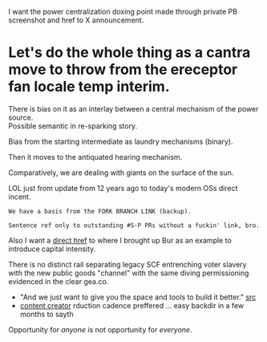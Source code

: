 I want the power centralization doxing point made through private PB screenshot and href to X announcement.

# Let's do the whole thing as a cantra move to throw from the ereceptor fan locale temp interim.

There is bias on it as an interlay between a central mechanism of the power source.  
Possible semantic in re-sparking story.

Bias from the starting intermediate as laundry mechanisms (binary).

Then it moves to the antiquated hearing mechanism.

Comparatively, we are dealing with giants on the surface of the sun.

LOL just from update from 12 years ago to today's modern OSs direct incent.

~~~wAm  
We have a basis from the FORK BRANCH LINK (backup).  

Sentence ref only to outstanding #S-P PRs without a fuckin' link, bro.
~~~

Also I want a [direct href](https://discord.com/channels/897514728459468821/1144254446629572629/1393285187151990905) to where I brought up Bur as an example to introduce capital intensity.

There is no distinct rail separating legacy SCF entrenching voter slavery with the new public goods "channel" with the same diving permissioning evidenced in the clear gea.co.



  - "And we just want to give you the space and tools to build it better." [src](https://stellar.org/blog/foundation-news/better-on-stellar-challenge-from-what-if-to-what-now)
  -  [content creator]() rduction cadence preffered ... easy backdir in a few months to sayth


Opportunity for _anyone_ is not opportunity for _everyone_.
